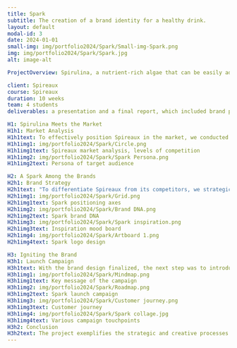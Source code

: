 ```yaml
---
title: Spark
subtitle: The creation of a brand identity for a healthy drink.
layout: default
modal-id: 3
date: 2024-01-01
small-img: img/portfolio2024/Spark/Small-img-Spark.png
img: img/portfolio2024/Spark/Spark.jpg
alt: image-alt

ProjectOverview: Spirulina, a nutrient-rich algae that can be easily added to food without compromising taste, is poised to become the next big trend in the health food industry. Spireaux, a young startup, aims to capitalize on this trend by introducing a new spirulina-based drink that showcases the potential of this superfood. Our brief was to design a new brand and product to help Spireaux realize its vision. This project was completed as part of the Brand and Product Commercialization course during my Master's program. The team, consisting of four students, worked over 10 weeks to deliver a comprehensive presentation and final report, which included brand positioning and a launch campaign. Our brief was to design a new brand and product for this company to realize its dream. 

client: Spireaux
course: Spireaux
duration: 10 weeks
team: 4 students
deliverables: a presentation and a final report, which included brand positioning, and a launch campaign

H1: Spirulina Meets the Market
H1h1: Market Analysis
H1h1text: To effectively position Spireaux in the market, we conducted a 4C analysis, examining the company (brand and product), competitors, consumers, and the broader market context. This analysis revealed that self-improving casual sport enthusiasts, who value health, sustainability, and convenience, represent the ideal target audience. These consumers are part of a growing movement focused on health and sustainability, and they appreciate products that are both ready-made and easy to consume. Using the strengths of Spireaux, it is possible to create a unique product that they would seek out.
H1h1img1: img/portfolio2024/Spark/Circle.png
H1h1img1text: Spireaux market analysis, levels of competition
H1h1img2: img/portfolio2024/Spark/Spark Persona.png
H1h1img2text: Persona of target audience

H2: A Spark Among the Brands
H2h1: Brand Strategy
H2h1text: "To differentiate Spireaux from its competitors, we strategically positioned the brand using a competition grid. This grid plotted two key axes: Refreshing (fulfillment after an activity) versus Perform (enhancing one’s capabilities), and Tasty (low barrier to entry) versus Effective (aligning with an ambitious mindset). The intersection of these qualities led to the creation of Spark, a brand designed for ambitious, self-improving casual athletes who lead hectic lives. The Spark brand is approachable, confident, and spirited, as reflected in its brand DNA and logo design."
H2h1img1: img/portfolio2024/Spark/Grid.png
H2h1img1text: Spark positioning axes
H2h1img2: img/portfolio2024/Spark/Brand DNA.png
H2h1img2text: Spark brand DNA
H2h1img3: img/portfolio2024/Spark/Spark inspiration.png
H2h1img3text: Inspiration mood board
H2h1img4: img/portfolio2024/Spark/Artboard 1.png
H2h1img4text: Spark logo design

H3: Igniting the Brand
H3h1: Launch Campaign
H3h1text: With the brand design finalized, the next step was to introduce Spark to the market. We developed a launch campaign that included multiple touchpoints to effectively engage the target audience. The campaign’s core message, "Ignite Your Inner Spark to Reach for 100%", encapsulates the brand's essence and encourages consumers to unlock their full potential.
H3h1img1: img/portfolio2024/Spark/Mindmap.png
H3h1img1text: Key message of the campaign
H3h1img2: img/portfolio2024/Spark/Roadmap.png
H3h1img2text: Spark launch campaign
H3h1img3: img/portfolio2024/Spark/Customer journey.png
H3h1img3text: Customer journey
H3h1img4: img/portfolio2024/Spark/Spark collage.jpg
H3h1img4text: Various campaign touchpoints
H3h2: Conclusion
H3h2text: The project exemplifies the strategic and creative processes involved in bringing a new health-focused brand to life. Through thorough market analysis and targeted brand positioning, our team successfully developed Spark, a brand that resonates with ambitious, health-conscious consumers. The launch campaign, with its empowering message, is designed to effectively introduce Spark to the market, encouraging consumers to embrace their potential. This project highlights my ability to collaborate on complex branding initiatives, blending market insights with innovative design to create a compelling brand that stands out in the competitive health food industry.
---
```

